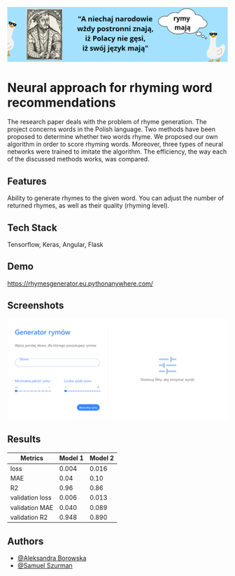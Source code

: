 
![Logo](https://github.com/Ola2808-Boro/Rhymes/blob/main/logo.png)


# Neural approach for rhyming word recommendations

The research paper deals with the problem of rhyme generation. The project concerns words in the Polish language.
Two methods have been proposed to determine whether two words rhyme. We proposed our own algorithm in order to score rhyming words. Moreover, three types of neural networks were trained to imitate the algorithm. The efficiency, the way each of the discussed methods works, was compared.


## Features

Ability to generate rhymes to the given word. You can adjust the number of returned rhymes, as well as their quality (rhyming level).


## Tech Stack

Tensorflow, Keras, Angular, Flask


## Demo

https://rhymesgenerator.eu.pythonanywhere.com/


## Screenshots

![App Screenshot](https://github.com/Ola2808-Boro/Rhymes/blob/main/rhymes_app.png)

## Results

|Metrics| Model 1  | Model 2 | 
| ------------- | ------------- | ------------- |
| loss  |0.004  | 0.016  |
| MAE  |0.04  | 0.10  |
| R2  |0.96  | 0.86  |
| validation loss  |0.006  | 0.013  |
| validation MAE  |0.040  | 0.089  |
| validation R2  |0.948  | 0.890  |

## Authors

- [@Aleksandra Borowska](https://github.com/Ola2808-Boro)
- [@Samuel Szurman](https://github.com/Samuel-Szurman)

